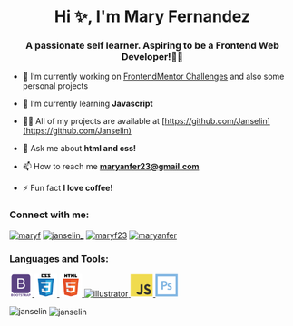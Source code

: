 <h1 align="center">Hi ✨, I'm Mary Fernandez</h1>
<h3 align="center">A passionate self learner. Aspiring to be a Frontend Web Developer!👩‍💻</h3>

- 🔭 I’m currently working on [FrontendMentor Challenges](https://www.frontendmentor.io/profile/Janselin)
     and also some personal projects

- 🌱 I’m currently learning **Javascript**

- 👨‍💻 All of my projects are available at [https://github.com/Janselin](https://github.com/Janselin)

- 💬 Ask me about **html and css!**

- 📫 How to reach me **maryanfer23@gmail.com**

- ⚡ Fun fact **I love coffee!**

<h3 align="left">Connect with me:</h3>
<p align="left">
<a href="https://codepen.io/maryf" target="blank"><img align="center" src="https://raw.githubusercontent.com/rahuldkjain/github-profile-readme-generator/master/src/images/icons/Social/codepen.svg" alt="maryf" height="30" width="40" /></a>
<a href="https://twitter.com/janselin_" target="blank"><img align="center" src="https://raw.githubusercontent.com/rahuldkjain/github-profile-readme-generator/master/src/images/icons/Social/twitter.svg" alt="janselin_" height="30" width="40" /></a>
<a href="https://linkedin.com/in/maryf23" target="blank"><img align="center" src="https://raw.githubusercontent.com/rahuldkjain/github-profile-readme-generator/master/src/images/icons/Social/linked-in-alt.svg" alt="maryf23" height="30" width="40" /></a>
<a href="https://www.behance.net/maryanfer" target="blank"><img align="center" src="https://raw.githubusercontent.com/rahuldkjain/github-profile-readme-generator/master/src/images/icons/Social/behance.svg" alt="maryanfer" height="30" width="40" /></a>
</p>

<h3 align="left">Languages and Tools:</h3>
<p align="left"> <a href="https://getbootstrap.com" target="_blank"> <img src="https://raw.githubusercontent.com/devicons/devicon/master/icons/bootstrap/bootstrap-plain-wordmark.svg" alt="bootstrap" width="40" height="40"/> </a> <a href="https://www.w3schools.com/css/" target="_blank"> <img src="https://raw.githubusercontent.com/devicons/devicon/master/icons/css3/css3-original-wordmark.svg" alt="css3" width="40" height="40"/> </a> <a href="https://www.w3.org/html/" target="_blank"> <img src="https://raw.githubusercontent.com/devicons/devicon/master/icons/html5/html5-original-wordmark.svg" alt="html5" width="40" height="40"/> </a> <a href="https://www.adobe.com/in/products/illustrator.html" target="_blank"> <img src="https://www.vectorlogo.zone/logos/adobe_illustrator/adobe_illustrator-icon.svg" alt="illustrator" width="40" height="40"/> </a> <a href="https://developer.mozilla.org/en-US/docs/Web/JavaScript" target="_blank"> <img src="https://raw.githubusercontent.com/devicons/devicon/master/icons/javascript/javascript-original.svg" alt="javascript" width="40" height="40"/> </a> <a href="https://www.photoshop.com/en" target="_blank"> <img src="https://raw.githubusercontent.com/devicons/devicon/master/icons/photoshop/photoshop-line.svg" alt="photoshop" width="40" height="40"/> </a> </p>

<p><img align="left" src="https://github-readme-stats.vercel.app/api/top-langs?username=janselin&show_icons=true&locale=en&layout=compact" alt="janselin" /></p>

<p>&nbsp;<img align="center" src="https://github-readme-stats.vercel.app/api?username=janselin&show_icons=true&locale=en" alt="janselin" /></p>
